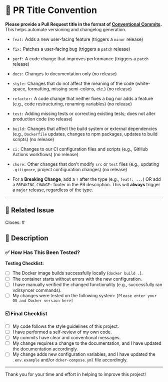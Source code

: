 # 📝 PR Title Convention

**Please provide a Pull Request title in the format of [Conventional Commits](https://www.conventionalcommits.org/en/v1.0.0/).**
This helps automate versioning and changelog generation.

* `feat:` Adds a new user-facing feature (triggers a `minor` release)
* `fix:` Patches a user-facing bug (triggers a `patch` release)
* `perf:` A code change that improves performance (triggers a `patch` release)
* `docs:` Changes to documentation only (no release)
* `style:` Changes that do not affect the meaning of the code (white-space, formatting, missing semi-colons, etc.) (no release)
* `refactor:` A code change that neither fixes a bug nor adds a feature (e.g., code restructuring, renaming variables) (no release)
* `test:` Adding missing tests or correcting existing tests; does not alter production code (no release)
* `build:` Changes that affect the build system or external dependencies (e.g., `Dockerfile` updates, changes to npm packages, updates to build scripts) (no release)
* `ci:` Changes to our CI configuration files and scripts (e.g., GitHub Actions workflows) (no release)
* `chore:` Other changes that don't modify `src` or `test` files (e.g., updating `.gitignore`, project configuration changes) (no release)

* For a **Breaking Change**, add a `!` after the type (e.g., `feat!: ...`) OR add a `BREAKING CHANGE:` footer in the PR description. This will **always** trigger a `major` release, regardless of the type.

---

## 🔗 Related Issue

Closes: #

## 🎯 Description

### ✅ How Has This Been Tested?

**Testing Checklist:**

* [ ] The Docker image builds successfully locally (`docker build .`).
* [ ] The container starts without errors with the new configuration.
* [ ] I have manually verified the changed functionality (e.g., successfully ran vdirsyncer commands).
* [ ] My changes were tested on the following system: `[Please enter your OS and Docker version here]`

### ☑️ Final Checklist

* [ ] My code follows the style guidelines of this project.
* [ ] I have performed a self-review of my own code.
* [ ] My commits have clear and conventional messages.
* [ ] My change requires a change to the documentation, and I have updated the documentation accordingly.
* [ ] My change adds new configuration variables, and I have updated the `.env.example` and/or `dcker-compose.yml` file accordingly.

---

Thank you for your time and effort in helping to improve this project!
